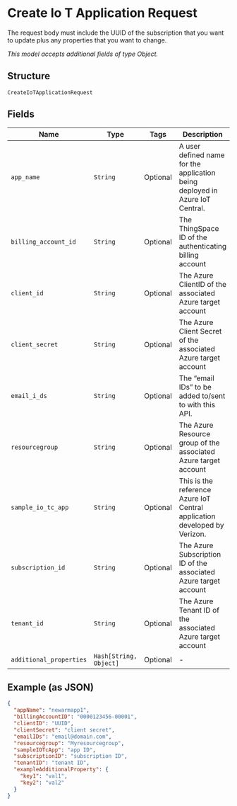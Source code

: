 
# Create Io T Application Request

The request body must include the UUID of the subscription that you want to update plus any properties that you want to change.

*This model accepts additional fields of type Object.*

## Structure

`CreateIoTApplicationRequest`

## Fields

| Name | Type | Tags | Description |
|  --- | --- | --- | --- |
| `app_name` | `String` | Optional | A user defined name for the application being deployed in Azure IoT Central. |
| `billing_account_id` | `String` | Optional | The ThingSpace ID of the authenticating billing account |
| `client_id` | `String` | Optional | The Azure ClientID of the associated Azure target account |
| `client_secret` | `String` | Optional | The Azure Client Secret of the associated Azure target account |
| `email_i_ds` | `String` | Optional | The “email IDs” to be added to/sent to with this API. |
| `resourcegroup` | `String` | Optional | The Azure Resource group of the associated Azure target account |
| `sample_io_tc_app` | `String` | Optional | This is the reference Azure IoT Central application developed by Verizon. |
| `subscription_id` | `String` | Optional | The Azure Subscription ID of the associated Azure target account |
| `tenant_id` | `String` | Optional | The Azure Tenant ID of the associated Azure target account |
| `additional_properties` | `Hash[String, Object]` | Optional | - |

## Example (as JSON)

```json
{
  "appName": "newarmapp1",
  "billingAccountID": "0000123456-00001",
  "clientID": "UUID",
  "clientSecret": "client secret",
  "emailIDs": "email@domain.com",
  "resourcegroup": "Myresourcegroup",
  "sampleIOTcApp": "app ID",
  "subscriptionID": "subscription ID",
  "tenantID": "tenant ID",
  "exampleAdditionalProperty": {
    "key1": "val1",
    "key2": "val2"
  }
}
```

